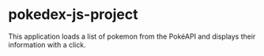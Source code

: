 # pokedex-js-project
This application loads a list of pokemon from the PokéAPI and displays their information with a click.
